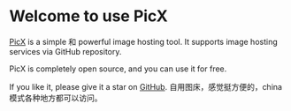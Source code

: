 
# Welcome to use PicX

[PicX](https://github.com/XPoet/picx) is a simple 和 powerful image hosting tool. It supports image hosting services via GitHub repository.

PicX is completely open source, and you can use it for free.

If you like it, please give it a star on [GitHub](https://github.com/XPoet/picx).
自用图床，感觉挺方便的，china模式各种地方都可以访问。
